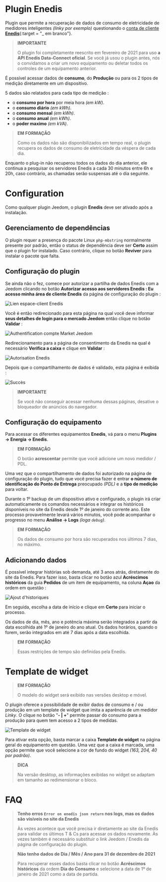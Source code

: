 # Plugin Enedis

Plugin que permite a recuperação de dados de consumo de eletricidade de medidores inteligentes *(linky por exemplo)* questionando o [conta de cliente **Enedis**](https://mon-compte.enedis.fr/auth/XUI/#login/&realm=/enedis&forward=true){:target = "\_ em branco"}.

>**IMPORTANTE**
>
>O plugin foi completamente reescrito em fevereiro de 2021 para uso **a API Enedis Data-Connect oficial**. Se você já usou o plugin antes, nós o convidamos a criar um novo equipamento ou deletar todos os controles de um equipamento anterior.

É possível acessar dados de **consumo**, do **Produção** ou para os 2 tipos de medição diretamente em um dispositivo.

5 dados são relatados para cada tipo de medição :
- o **consumo por hora** por meia hora *(em kW)*.
- o **consumo diário** *(em kWh)*.
- o **consumo mensal** *(em kWh)*.
- o **consumo anual** *(em kWh)*.
- o **poder maximo** *(em kVA)*.

>**EM FORMAÇÃO**  
>    
>Como os dados não são disponibilizados em tempo real, o plugin recupera os dados de consumo de eletricidade da véspera de cada dia.

Enquanto o plug-in não recuperou todos os dados do dia anterior, ele continua a pesquisar os servidores Enedis a cada 30 minutos entre 6h e 20h, caso contrário, as chamadas serão suspensas até o dia seguinte.

# Configuration

Como qualquer plugin Jeedom, o plugin **Enedis** deve ser ativado após a instalação.

## Gerenciamento de dependências

O plugin requer a presença do pacote Linux `php-mbstring` normalmente presente por padrão, então o status de dependência deve ser **Certo** assim que o plugin for instalado. Caso contrário, clique no botão **Reviver** para instalar o pacote que falta.

## Configuração do plugin

Se ainda não o fez, comece por autorizar a partilha de dados Enedis com a Jeedom clicando no botão **Autorizar acesso aos servidores Enedis : Eu acesso minha área de cliente Enedis** da página de configuração do plugin :      

![Lien espace-client Enedis](../images/link_enedis.png)

Você é então redirecionado para esta página na qual você deve informar **seus detalhes de login para o mercado Jeedom** então clique no botão **Validar** :      

![Authentification compte Market Jeedom](../images/Auth_Jeedom.png)

Redirecionamento para a página de consentimento da Enedis na qual é necessário **Verifica a caixa** e clique em **Validar** :     

![Autorisation Enedis](../images/Auth_Enedis.png)

Depois que o compartilhamento de dados é validado, esta página é exibida :     

![Succès](../images/Auth_Enedis_success.png)

>**IMPORTANTE**
>    
>Se você não conseguir acessar nenhuma dessas páginas, desative o bloqueador de anúncios do navegador.

## Configuração do equipamento

Para acessar os diferentes equipamentos **Enedis**, vá para o menu **Plugins → Energia → Enedis**.

>**EM FORMAÇÃO**
>    
>O botão **acrescentar** permite que você adicione um novo medidor / PDL.

Uma vez que o compartilhamento de dados foi autorizado na página de configuração do plugin, tudo que você precisa fazer é entrar **o número de identificação do Ponto de Entrega** preocupado *(PDL)* e a **tipo de medição** para voltar.

Durante o 1º backup de um dispositivo ativo e configurado, o plugin irá criar automaticamente os comandos necessários e integrar os históricos disponíveis no site da Enedis desde 1º de janeiro do corrente ano. Este processo provavelmente levará vários minutos, você pode acompanhar o progresso no menu **Análise → Logs** *(loga ``debug``)*.

>**EM FORMAÇÃO**
>
>Os dados de consumo por hora são recuperados nos últimos 7 dias, no máximo.

## Adicionando dados

É possível integrar histórias sob demanda, até 3 anos atrás, diretamente do site da Enedis. Para fazer isso, basta clicar no botão azul **Acréscimos históricos** da guia **Pedidos** de um item de equipamento, na coluna **Açao** da ordem em questão :

![Ajout d'historiques](../images/enedis_addHistory.png)

Em seguida, escolha a data de início e clique em **Certo** para iniciar o processo.

Os dados de dia, mês, ano e potência máxima serão integrados a partir da data escolhida até 1º de janeiro do ano atual. Os dados horários, quando o forem, serão integrados em até 7 dias após a data escolhida.

>**EM FORMAÇÃO**
>
>Essas restrições de tempo são definidas pela Enedis.

# Template de widget

>**EM FORMAÇÃO**
>     
>O modelo do widget será exibido nas versões desktop e móvel.

O plugin oferece a possibilidade de exibir dados de consumo e / ou produção em um template de widget que imita a aparência de um medidor *Linky*. O clique no botão "**- \| +**" permite passar do consumo para a produção para quem tem acesso a 2 tipos de medidas.

![Template de widget](../images/enedis_screenshot1.png)

Para ativar esta opção, basta marcar a caixa **Template de widget** na página geral do equipamento em questão. Uma vez que a caixa é marcada, uma opção permite que você selecione a cor de fundo do widget *(163, 204, 40 por padrão)*.

>**DICA**
>     
>Na versão desktop, as informações exibidas no widget se adaptam em tamanho ao redimensionar o bloco.

# FAQ

>**Tenho erros `Error on enedis json return` nos logs, mas os dados são visíveis no site da Enedis**
>
>Às vezes acontece que você precisa ir diretamente ao site da Enedis para validar os últimos T & Cs para acessar os dados novamente. Às vezes também é necessário substituir o link Jeedom / Enedis da página de configuração do plugin.

>**Não tenho dados de Dia / Mês / Ano para 31 de dezembro de 2021**
>
>Para recuperar esses dados basta clicar no botão **Acréscimos históricos** da ordem **Dia do Consumo** e selecione a data de 1º de janeiro de 2021 como a data de partida.  
